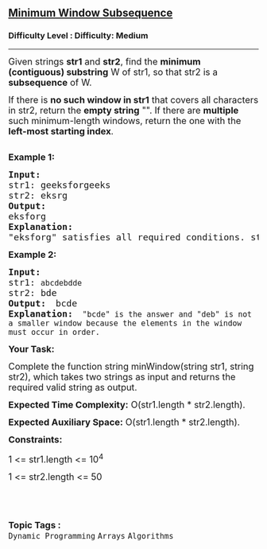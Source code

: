 <h2><a href="https://www.geeksforgeeks.org/problems/minimum-window-subsequence/0">Minimum Window Subsequence</a></h2><h3>Difficulty Level : Difficulty: Medium</h3><hr><div class="problems_problem_content__Xm_eO"><p dir="ltr"><span style="font-size: 18px;">Given strings <strong>str1</strong> and <strong>str2</strong>, find the <strong>minimum (contiguous) substring</strong> W of str1, so that str2 is a <strong>subsequence</strong> of W.</span></p>
<p dir="ltr"><span style="font-size: 18px;">If there is <strong>no such window in str1</strong> that covers all characters in str2, return the <strong>empty string</strong> "". If there are <strong>multiple</strong> such minimum-length windows, return the one with the <strong>left-most starting index</strong>.</span><br>&nbsp;</p>
<p dir="ltr"><strong><span style="font-size: 18px;">Example 1:</span></strong></p>
<pre><span style="font-size: 18px;"><strong>Input:</strong> </span>
<span style="font-size: 18px;">str1: geeksforgeeks</span>
<span style="font-size: 18px;">str2: eksrg</span>
<strong><span style="font-size: 18px;">Output: </span></strong>
<span style="font-size: 18px;">eksforg</span>
<strong><span style="font-size: 18px;">Explanation: </span></strong>
<span style="font-size: 18px;">"eksforg" satisfies all required conditions. str2 is its subsequence and it is longest and leftmost among all possible valid substrings of str1.</span>
</pre>
<p dir="ltr"><strong><span style="font-size: 18px;">Example 2:</span></strong></p>
<pre><span style="font-size: 18px;"><strong>Input:</strong> </span>
<span style="font-size: 18px;">str1: <code>abcdebdde</code></span> <br><span style="font-size: 18px;">str2: bde</span> <br><strong><span style="font-size: 18px;">Output: </span></strong> <span style="font-size: 18px;">bcde</span> <br><strong><span style="font-size: 18px;">Explanation: </span></strong> <span style="font-size: 18px;"><code>"bcde" is the answer and "deb" is not a smaller window because the elements in the window must occur in order.</code></span></pre>
<p><strong><span style="font-size: 18px;">Your Task:</span></strong></p>
<p dir="ltr"><span style="font-size: 18px;">Complete the function string minWindow(string str1, string str2), which takes two strings as input and returns the required valid string as output.</span></p>
<p dir="ltr"><span style="font-size: 18px;"><strong>Expected Time Complexity:</strong> O(</span><span style="font-size: 18px;">str1.length *&nbsp;</span><span style="font-size: 18px;">str2.length</span><span style="font-size: 18px;">).</span></p>
<p dir="ltr"><span style="font-size: 18px;"><strong>Expected Auxiliary Space:</strong> O(</span><span style="font-size: 18px;">str1.length *&nbsp;</span><span style="font-size: 18px;">str2.length</span><span style="font-size: 18px;">).</span></p>
<p dir="ltr"><strong><span style="font-size: 18px;">Constraints:</span></strong></p>
<p dir="ltr"><span style="font-size: 18px;">1 &lt;= str1.length &lt;= 10<sup>4</sup></span></p>
<p dir="ltr"><span style="font-size: 18px;">1 &lt;= str2</span><span style="font-size: 18px;">.length</span><span style="font-size: 18px;"> &lt;= 50</span></p>
<p>&nbsp;</p></div><br><p><span style=font-size:18px><strong>Topic Tags : </strong><br><code>Dynamic Programming</code>&nbsp;<code>Arrays</code>&nbsp;<code>Algorithms</code>&nbsp;
